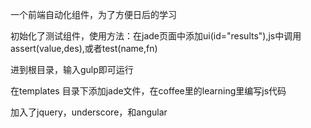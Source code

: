 一个前端自动化组件，为了方便日后的学习

初始化了测试组件，使用方法：在jade页面中添加ui(id="results"),js中调用assert(value,des),或者test(name,fn)

进到根目录，输入gulp即可运行

在templates 目录下添加jade文件，在coffee里的learning里编写js代码

加入了jquery，underscore，和angular
